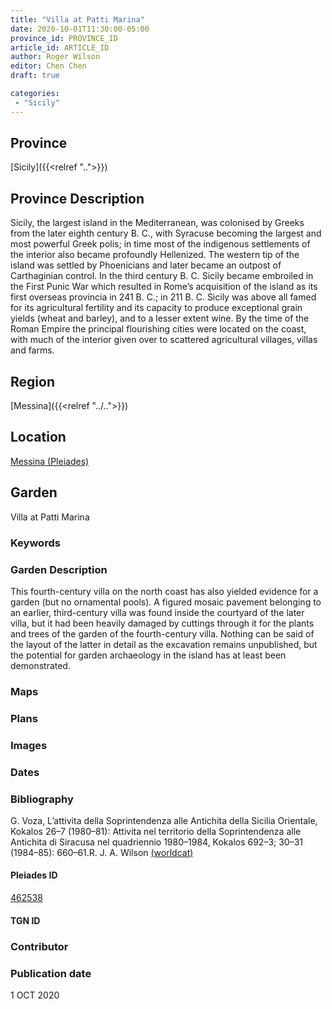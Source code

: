 ```yaml
---
title: "Villa at Patti Marina"
date: 2020-10-01T11:30:00-05:00
province_id: PROVINCE_ID
article_id: ARTICLE_ID
author: Roger Wilson
editor: Chen Chen
draft: true

categories:
 - "Sicily"
---
```


## Province

[Sicily]({{<relref "..">}})

## Province Description
Sicily, the largest island in the Mediterranean, was colonised by Greeks from the later eighth century B. C., with Syracuse becoming the largest and most powerful Greek polis; in time most of the indigenous settlements of the interior also became profoundly Hellenized. The western tip of the island was settled by Phoenicians and later became an outpost of Carthaginian control. In the third century B. C. Sicily became embroiled in the First Punic War which resulted in Rome’s acquisition of the island as its first overseas provincia in 241 B. C.; in 211 B. C. Sicily was above all famed for its agricultural fertility and its capacity to produce exceptional grain yields (wheat and barley), and to a lesser extent wine. By the time of the Roman Empire the principal flourishing cities were located on the coast, with much of the interior given over to scattered agricultural villages, villas and farms.

## Region

[Messina]({{<relref "../..">}})

<!--### Sublocation Description-->

<!-- DESCRIPTION -->


## Location

[Messina (Pleiades)](https://pleiades.stoa.org/places/462538)

<!--### Location Description-->

<!-- LEAVE THIS BLANK FOR NOW -->

<!--## Sublocation-->

<!--
[AREA WITHIN LOCATION, LIKE “PALATINE HILL”](GEOREFERENCE LINK)
A sublocation is any area larger than an individual garden, but located within a location. I would always try to include a link to a controlled vocabulary here if possible. This ID may well be different from the Garden ID, e.g., Pompeii versus a Garden in one of the houses which has its own Pleiades ID.
-->

<!--### Sublocation Description-->

<!-- DESCRIPTION -->

## Garden

Villa at Patti Marina

### Keywords

<!-- [urban villas](#) -->


### Garden Description

This fourth-century villa on the north coast has also yielded evidence for a garden (but no ornamental pools). A figured mosaic pavement belonging to an earlier, third-century villa was found inside the courtyard of the later villa, but it had been heavily damaged by cuttings through it for the plants and trees of the garden of the fourth-century villa. Nothing can be said of the layout of the latter in detail as the excavation remains unpublished, but the potential for garden archaeology in the island has at least been demonstrated.

### Maps

<!--
{{< figure src="IMG_URL" alt="ALT_TEXT" title="CAPTION" >}}
-->

### Plans

<!--{{< figure src="../images/cologne_atrium_plan1_EUR_GI_ColClaAA_Ah_carroll.jpg" alt="Plan of the Atrium House at Colonia Claudia Ara Agrippinensium (Cologne); rights statement" title="Plan 1: Plan of the so-called 'atrium house' with an apsidal pool (P) in its garden courtyard (G). Adapted from Precht 1971, fig. 2. (Rights statement)" >}}-->

### Images

<!--
{{< figure src="IMG_URL" alt="ALT_TEXT" title="CAPTION" >}}
-->

### Dates


### Bibliography
G. Voza, L’attivita della Soprintendenza alle Antichita della Sicilia Orientale, Kokalos 26–7 (1980–81): Attivita nel territorio della Soprintendenza alle Antichita di Siracusa nel quadriennio 1980–1984, Kokalos 692–3; 30–31 (1984–85):  660–61.R. J. A. Wilson [(worldcat)](http://www.worldcat.org/oclc/186378054)

<!--#### Periodo ID-->

<!-- [PERIODO_ID](https://pleiades.stoa.org/places/PLEIADES_ID) -->

#### Pleiades ID

[462538](https://pleiades.stoa.org/places/462538)

#### TGN ID


### Contributor


### Publication date
1 OCT 2020


<!--### Related articles-->

<!-- Links to other related articles. Leave blank for now -->